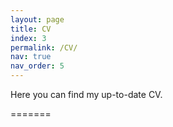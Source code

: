 ```yaml
---
layout: page
title: CV
index: 3
permalink: /CV/
nav: true
nav_order: 5
---
```


Here you can find my up-to-date CV.


=======
